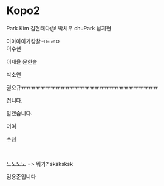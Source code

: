 ﻿# Kopo2
Park
Kim
김현태다@!
박치우 chuPark
남지현

아아아아가캉찰ㅋㅌㄹㅇ\
이수현

이재율
문한슬

박소연

권오규ㅠㅠㅠㅠㅠㅠㅠㅠㅠㅠㅠㅠㅠㅠㅠㅠㅠㅠㅠㅠㅠㅠㅠㅠㅠㅠㅠㅠ


접니다.

알겠습니다.

머여

수정

<br>


노노노노
=> 뭐가?
sksksksk

김용준입니다
